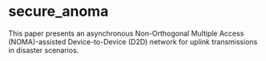 # secure_anoma
This paper presents an asynchronous Non-Orthogonal Multiple Access (NOMA)-assisted Device-to-Device (D2D) network for uplink transmissions in disaster scenarios.
